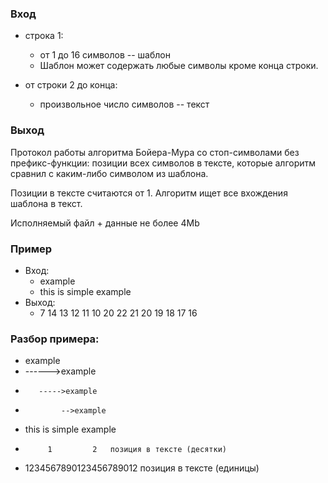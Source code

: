 ### Вход
* строка 1:
	* от 1 до 16 символов -- шаблон
	* Шаблон может содержать любые символы кроме конца строки.

* от строки 2 до конца:
	* произвольное число символов -- текст

### Выход
Протокол работы алгоритма Бойера-Мура со стоп-символами без префикс-функции:
позиции всех символов в тексте, которые алгоритм сравнил с каким-либо символом из шаблона.

Позиции в тексте считаются от 1.
Алгоритм ищет все вхождения шаблона в текст.

Исполняемый файл + данные не более 4Mb

### Пример
* Вход:
  * example
  * this is simple example
* Выход:
  * 7 14 13 12 11 10 20 22 21 20 19 18 17 16

### Разбор примера:
* example
* ------>example
*        ----->example
*             -->example
* this is simple example
*          1         2   позиция в тексте (десятки)
* 1234567890123456789012 позиция в тексте (единицы)
